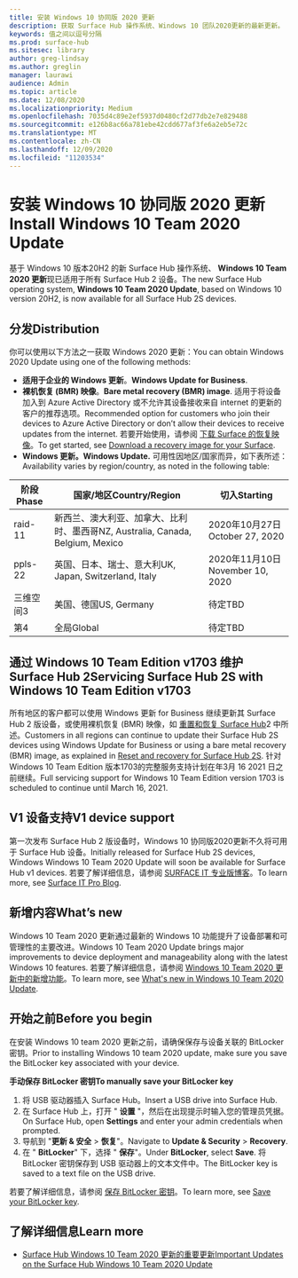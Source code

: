 ```yaml
---
title: 安装 Windows 10 协同版 2020 更新
description: 获取 Surface Hub 操作系统、Windows 10 团队2020更新的最新更新。
keywords: 值之间以逗号分隔
ms.prod: surface-hub
ms.sitesec: library
author: greg-lindsay
ms.author: greglin
manager: laurawi
audience: Admin
ms.topic: article
ms.date: 12/08/2020
ms.localizationpriority: Medium
ms.openlocfilehash: 7035d4c89e2ef5937d0480cf2d77db2e7e829488
ms.sourcegitcommit: e126b8ac66a781ebe42cdd677af3fe6a2eb5e72c
ms.translationtype: MT
ms.contentlocale: zh-CN
ms.lasthandoff: 12/09/2020
ms.locfileid: "11203534"
---
```

# <span data-ttu-id="ede59-104">安装 Windows 10 协同版 2020 更新</span><span class="sxs-lookup"><span data-stu-id="ede59-104">Install Windows 10 Team 2020 Update</span></span> 

<span data-ttu-id="ede59-105">基于 Windows 10 版本20H2 的新 Surface Hub 操作系统、 **Windows 10 Team 2020 更新**现已适用于所有 Surface Hub 2 设备。</span><span class="sxs-lookup"><span data-stu-id="ede59-105">The new Surface Hub operating system, **Windows 10 Team 2020 Update**, based on Windows 10 version 20H2, is now available for all Surface Hub 2S devices.</span></span>  

## <span data-ttu-id="ede59-106">分发</span><span class="sxs-lookup"><span data-stu-id="ede59-106">Distribution</span></span>

<span data-ttu-id="ede59-107">你可以使用以下方法之一获取 Windows 2020 更新：</span><span class="sxs-lookup"><span data-stu-id="ede59-107">You can obtain Windows 2020 Update using one of the following methods:</span></span>

- <span data-ttu-id="ede59-108">**适用于企业的 Windows 更新**。</span><span class="sxs-lookup"><span data-stu-id="ede59-108">**Windows Update for Business**.</span></span>
- <span data-ttu-id="ede59-109">**裸机恢复 (BMR) 映像**。</span><span class="sxs-lookup"><span data-stu-id="ede59-109">**Bare metal recovery (BMR) image**.</span></span> <span data-ttu-id="ede59-110">适用于将设备加入到 Azure Active Directory 或不允许其设备接收来自 internet 的更新的客户的推荐选项。</span><span class="sxs-lookup"><span data-stu-id="ede59-110">Recommended option for customers who join their devices to Azure Active Directory or don’t allow their devices to receive updates from the internet.</span></span> <span data-ttu-id="ede59-111">若要开始使用，请参阅 [下载 Surface 的恢复映像](https://support.microsoft.com/surfacerecoveryimage)。</span><span class="sxs-lookup"><span data-stu-id="ede59-111">To get started, see [Download a recovery image for your Surface](https://support.microsoft.com/surfacerecoveryimage).</span></span>
- **<span data-ttu-id="ede59-112">Windows 更新。</span><span class="sxs-lookup"><span data-stu-id="ede59-112">Windows Update.</span></span>** <span data-ttu-id="ede59-113">可用性因地区/国家而异，如下表所述：</span><span class="sxs-lookup"><span data-stu-id="ede59-113">Availability varies by region/country, as noted in the following table:</span></span>

| <span data-ttu-id="ede59-114">阶段</span><span class="sxs-lookup"><span data-stu-id="ede59-114">Phase</span></span> | <span data-ttu-id="ede59-115">国家/地区</span><span class="sxs-lookup"><span data-stu-id="ede59-115">Country/Region</span></span>                         | <span data-ttu-id="ede59-116">切入</span><span class="sxs-lookup"><span data-stu-id="ede59-116">Starting</span></span>          |
| ----- | -------------------------------------- | ----------------- |
| <span data-ttu-id="ede59-117">raid-1</span><span class="sxs-lookup"><span data-stu-id="ede59-117">1</span></span>     | <span data-ttu-id="ede59-118">新西兰、澳大利亚、加拿大、比利时、墨西哥</span><span class="sxs-lookup"><span data-stu-id="ede59-118">NZ, Australia, Canada, Belgium, Mexico</span></span> | <span data-ttu-id="ede59-119">2020年10月27日</span><span class="sxs-lookup"><span data-stu-id="ede59-119">October 27, 2020</span></span>  |
| <span data-ttu-id="ede59-120">ppls-2</span><span class="sxs-lookup"><span data-stu-id="ede59-120">2</span></span>     | <span data-ttu-id="ede59-121">英国、日本、瑞士、意大利</span><span class="sxs-lookup"><span data-stu-id="ede59-121">UK, Japan, Switzerland, Italy</span></span>          | <span data-ttu-id="ede59-122">2020年11月10日</span><span class="sxs-lookup"><span data-stu-id="ede59-122">November 10, 2020</span></span> |
| <span data-ttu-id="ede59-123">三维空间</span><span class="sxs-lookup"><span data-stu-id="ede59-123">3</span></span>     | <span data-ttu-id="ede59-124">美国、德国</span><span class="sxs-lookup"><span data-stu-id="ede59-124">US, Germany</span></span>                            | <span data-ttu-id="ede59-125">待定</span><span class="sxs-lookup"><span data-stu-id="ede59-125">TBD</span></span> |
| <span data-ttu-id="ede59-126">第</span><span class="sxs-lookup"><span data-stu-id="ede59-126">4</span></span>     | <span data-ttu-id="ede59-127">全局</span><span class="sxs-lookup"><span data-stu-id="ede59-127">Global</span></span>                                 | <span data-ttu-id="ede59-128">待定</span><span class="sxs-lookup"><span data-stu-id="ede59-128">TBD</span></span>  |

## <span data-ttu-id="ede59-129">通过 Windows 10 Team Edition v1703 维护 Surface Hub 2</span><span class="sxs-lookup"><span data-stu-id="ede59-129">Servicing Surface Hub 2S with Windows 10 Team Edition v1703</span></span> 

<span data-ttu-id="ede59-130">所有地区的客户都可以使用 Windows 更新 for Business 继续更新其 Surface Hub 2 版设备，或使用裸机恢复 (BMR) 映像，如 [重置和恢复 Surface Hub](surface-hub-2s-recover-reset.md)2 中所述。</span><span class="sxs-lookup"><span data-stu-id="ede59-130">Customers in all regions can continue to update their Surface Hub 2S devices using Windows Update for Business or using a bare metal recovery (BMR) image, as explained in [Reset and recovery for Surface Hub 2S](surface-hub-2s-recover-reset.md).</span></span> <span data-ttu-id="ede59-131">针对 Windows 10 Team Edition 版本1703的完整服务支持计划在年3月 16 2021 日之前继续。</span><span class="sxs-lookup"><span data-stu-id="ede59-131">Full servicing support for Windows 10 Team Edition version 1703 is scheduled to continue until March 16, 2021.</span></span>


## <span data-ttu-id="ede59-132">V1 设备支持</span><span class="sxs-lookup"><span data-stu-id="ede59-132">V1 device support</span></span> 

<span data-ttu-id="ede59-133">第一次发布 Surface Hub 2 版设备时，Windows 10 协同版2020更新不久将可用于 Surface Hub 设备。</span><span class="sxs-lookup"><span data-stu-id="ede59-133">Initially released for Surface Hub 2S devices, Windows Windows 10 Team 2020 Update will soon be available for Surface Hub v1 devices.</span></span> <span data-ttu-id="ede59-134">若要了解详细信息，请参阅 [SURFACE IT 专业版博客](https://techcommunity.microsoft.com/t5/surface-it-pro-blog/surface-hub-windows-10-team-2020-update-available-october-27/ba-p/1810739)。</span><span class="sxs-lookup"><span data-stu-id="ede59-134">To learn more, see [Surface IT Pro Blog](https://techcommunity.microsoft.com/t5/surface-it-pro-blog/surface-hub-windows-10-team-2020-update-available-october-27/ba-p/1810739).</span></span>
 
## <span data-ttu-id="ede59-135">新增内容</span><span class="sxs-lookup"><span data-stu-id="ede59-135">What’s new</span></span>

<span data-ttu-id="ede59-136">Windows 10 Team 2020 更新通过最新的 Windows 10 功能提升了设备部署和可管理性的主要改进。</span><span class="sxs-lookup"><span data-stu-id="ede59-136">Windows 10 Team 2020 Update brings major improvements to device deployment and manageability along with the latest Windows 10 features.</span></span> <span data-ttu-id="ede59-137">若要了解详细信息，请参阅 [Windows 10 Team 2020 更新中的新增功能](surface-hub-2020-update-whats-new.md)。</span><span class="sxs-lookup"><span data-stu-id="ede59-137">To learn more, see [What's new in Windows 10 Team 2020 Update](surface-hub-2020-update-whats-new.md).</span></span>
 
## <span data-ttu-id="ede59-138">开始之前</span><span class="sxs-lookup"><span data-stu-id="ede59-138">Before you begin</span></span>

<span data-ttu-id="ede59-139">在安装 Windows 10 team 2020 更新之前，请确保保存与设备关联的 BitLocker 密钥。</span><span class="sxs-lookup"><span data-stu-id="ede59-139">Prior to installing Windows 10 team 2020 update, make sure you save the BitLocker key associated with your device.</span></span> 

**<span data-ttu-id="ede59-140">手动保存 BitLocker 密钥</span><span class="sxs-lookup"><span data-stu-id="ede59-140">To manually save your BitLocker key</span></span>**

1. <span data-ttu-id="ede59-141">将 USB 驱动器插入 Surface Hub。</span><span class="sxs-lookup"><span data-stu-id="ede59-141">Insert a USB drive into Surface Hub.</span></span>
2. <span data-ttu-id="ede59-142">在 Surface Hub 上，打开 " **设置** "，然后在出现提示时输入您的管理员凭据。</span><span class="sxs-lookup"><span data-stu-id="ede59-142">On Surface Hub, open **Settings** and enter your admin credentials when prompted.</span></span>
3. <span data-ttu-id="ede59-143">导航到 "**更新 & 安全**  >  **恢复**"。</span><span class="sxs-lookup"><span data-stu-id="ede59-143">Navigate to **Update & Security** > **Recovery**.</span></span>
4. <span data-ttu-id="ede59-144">在 " **BitLocker**" 下，选择 " **保存**"。</span><span class="sxs-lookup"><span data-stu-id="ede59-144">Under **BitLocker**, select **Save**.</span></span> <span data-ttu-id="ede59-145">将 BitLocker 密钥保存到 USB 驱动器上的文本文件中。</span><span class="sxs-lookup"><span data-stu-id="ede59-145">The BitLocker key is saved to a text file on the USB drive.</span></span>

<span data-ttu-id="ede59-146">若要了解详细信息，请参阅 [保存 BitLocker 密钥](save-bitlocker-key-surface-hub.md)。</span><span class="sxs-lookup"><span data-stu-id="ede59-146">To learn more, see [Save your BitLocker key](save-bitlocker-key-surface-hub.md).</span></span>

## <span data-ttu-id="ede59-147">了解详细信息</span><span class="sxs-lookup"><span data-stu-id="ede59-147">Learn more</span></span>

- [<span data-ttu-id="ede59-148">Surface Hub Windows 10 Team 2020 更新的重要更新</span><span class="sxs-lookup"><span data-stu-id="ede59-148">Important Updates on the Surface Hub Windows 10 Team 2020 Update</span></span>](https://techcommunity.microsoft.com/t5/surface-it-pro-blog/important-updates-on-the-surface-hub-windows-10-team-2020-update/ba-p/1960897)
